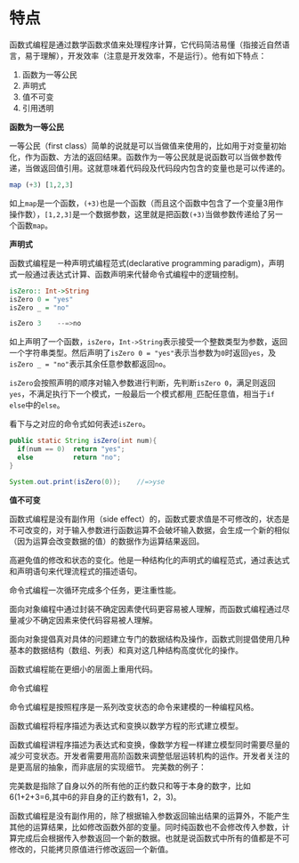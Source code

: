 # 特点


函数式编程是通过数学函数求值来处理程序计算，它代码简洁易懂（指接近自然语言，易于理解），开发效率（注意是开发效率，不是运行）。他有如下特点：

1. 函数为一等公民
2. 声明式
3. 值不可变
4. 引用透明

**函数为一等公民**

一等公民（first class）简单的说就是可以当做值来使用的，比如用于对变量初始化，作为函数、方法的返回结果。函数作为一等公民就是说函数可以当做参数传递，当做返回值引用。这就意味着代码段及代码段内包含的变量也是可以传递的。

```haskell
map (+3) [1,2,3]
```
如上`map`是一个函数，`(+3)`也是一个函数（而且这个函数中包含了一个变量3用作操作数），`[1,2,3]`是一个数据参数，这里就是把函数`(+3)`当做参数传递给了另一个函数`map`。

**声明式**

函数式编程是一种声明式编程范式(declarative programming paradigm)，声明式一般通过表达式计算、函数声明来代替命令式编程中的逻辑控制。

```haskell
isZero:: Int->String
isZero 0 = "yes"
isZero _ = "no"

isZero 3    --=>no
```
如上声明了一个函数，`isZero`，`Int->String`表示接受一个整数类型为参数，返回一个字符串类型。然后声明了`isZero 0 = "yes"`表示当参数为`0`时返回`yes`，及`isZero _ = "no"`表示其余任意参数都返回`no`。

`isZero`会按照声明的顺序对输入参数进行判断，先判断`isZero 0`，满足则返回`yes`，不满足执行下一个模式，一般最后一个模式都用`_`匹配任意值，相当于`if else`中的`else`。

看下与之对应的命令式如何表述`isZero`。

```java
public static String isZero(int num){
  if(num == 0)  return "yes";
  else          return "no";
}

System.out.print(isZero(0));    //=>yse
```

**值不可变**

函数式编程是没有副作用（side effect）的，函数式要求值是不可修改的，状态是不可改变的，对于输入参数进行函数运算不会破坏输入数据，会生成一个新的相似（因为运算会改变数据的值）的数据作为运算结果返回。





高避免值的修改和状态的变化。他是一种结构化的声明式的编程范式，通过表达式和声明语句来代理流程式的描述语句。

命令式编程一次循环完成多个任务，更注重性能。

面向对象编程中通过封装不确定因素使代码更容易被人理解，而函数式编程通过尽量减少不确定因素来使代码容易被人理解。

面向对象提倡真对具体的问题建立专门的数据结构及操作，函数式则提倡使用几种基本的数据结构（数组、列表）和真对这几种结构高度优化的操作。

函数式编程能在更细小的层面上重用代码。

命令式编程

命令式编程是按照程序是一系列改变状态的命令来建模的一种编程风格。

函数式编程将程序描述为表达式和变换以数学方程的形式建立模型。

函数式编程讲程序描述为表达式和变换，像数学方程一样建立模型同时需要尽量的减少可变状态。开发者需要用高阶函数来调整低层运转机构的运作。开发者关注的是更高层的抽象，而非底层的实现细节。
完美数的例子：

完美数是指除了自身以外的所有他的正约数只和等于本身的数字，比如6(1+2+3=6,其中6的非自身的正约数有1，2，3)。


函数式编程是没有副作用的，除了根据输入参数返回输出结果的运算外，不能产生其他的运算结果，比如修改函数外部的变量。同时纯函数也不会修改传入参数，计算完成后会根据传入参数返回一个新的数据。也就是说函数式中所有的值都是不可修改的，只能拷贝原值进行修改返回一个新值。

